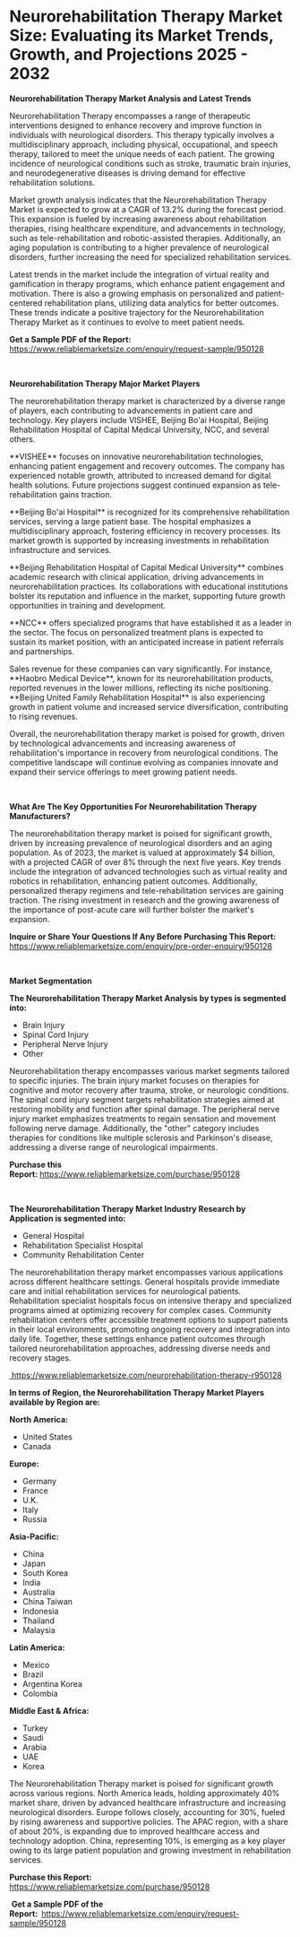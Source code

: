 <p><h1>Neurorehabilitation Therapy Market Size: Evaluating its Market Trends, Growth, and Projections 2025 - 2032</h1></p><p><strong>Neurorehabilitation Therapy Market Analysis and Latest Trends</strong></p>
<p><p>Neurorehabilitation Therapy encompasses a range of therapeutic interventions designed to enhance recovery and improve function in individuals with neurological disorders. This therapy typically involves a multidisciplinary approach, including physical, occupational, and speech therapy, tailored to meet the unique needs of each patient. The growing incidence of neurological conditions such as stroke, traumatic brain injuries, and neurodegenerative diseases is driving demand for effective rehabilitation solutions.</p><p>Market growth analysis indicates that the Neurorehabilitation Therapy Market is expected to grow at a CAGR of 13.2% during the forecast period. This expansion is fueled by increasing awareness about rehabilitation therapies, rising healthcare expenditure, and advancements in technology, such as tele-rehabilitation and robotic-assisted therapies. Additionally, an aging population is contributing to a higher prevalence of neurological disorders, further increasing the need for specialized rehabilitation services.</p><p>Latest trends in the market include the integration of virtual reality and gamification in therapy programs, which enhance patient engagement and motivation. There is also a growing emphasis on personalized and patient-centered rehabilitation plans, utilizing data analytics for better outcomes. These trends indicate a positive trajectory for the Neurorehabilitation Therapy Market as it continues to evolve to meet patient needs.</p></p>
<p><strong>Get a Sample PDF of the Report:&nbsp;</strong> <a href="https://www.reliablemarketsize.com/enquiry/request-sample/950128?utm_campaign=3260&utm_medium=2&utm_source=Github&utm_content=ia&utm_term=16042025&utm_id=neurorehabilitation-therapy">https://www.reliablemarketsize.com/enquiry/request-sample/950128</a></p>
<p>&nbsp;</p>
<p><strong>Neurorehabilitation Therapy Major Market Players</strong></p>
<p><p>The neurorehabilitation therapy market is characterized by a diverse range of players, each contributing to advancements in patient care and technology. Key players include VISHEE, Beijing Bo'ai Hospital, Beijing Rehabilitation Hospital of Capital Medical University, NCC, and several others.</p><p>**VISHEE** focuses on innovative neurorehabilitation technologies, enhancing patient engagement and recovery outcomes. The company has experienced notable growth, attributed to increased demand for digital health solutions. Future projections suggest continued expansion as tele-rehabilitation gains traction.</p><p>**Beijing Bo'ai Hospital** is recognized for its comprehensive rehabilitation services, serving a large patient base. The hospital emphasizes a multidisciplinary approach, fostering efficiency in recovery processes. Its market growth is supported by increasing investments in rehabilitation infrastructure and services.</p><p>**Beijing Rehabilitation Hospital of Capital Medical University** combines academic research with clinical application, driving advancements in neurorehabilitation practices. Its collaborations with educational institutions bolster its reputation and influence in the market, supporting future growth opportunities in training and development.</p><p>**NCC** offers specialized programs that have established it as a leader in the sector. The focus on personalized treatment plans is expected to sustain its market position, with an anticipated increase in patient referrals and partnerships.</p><p>Sales revenue for these companies can vary significantly. For instance, **Haobro Medical Device**, known for its neurorehabilitation products, reported revenues in the lower millions, reflecting its niche positioning. **Beijing United Family Rehabilitation Hospital** is also experiencing growth in patient volume and increased service diversification, contributing to rising revenues.</p><p>Overall, the neurorehabilitation therapy market is poised for growth, driven by technological advancements and increasing awareness of rehabilitation's importance in recovery from neurological conditions. The competitive landscape will continue evolving as companies innovate and expand their service offerings to meet growing patient needs.</p></p>
<p>&nbsp;</p>
<p><strong>What Are The Key Opportunities For Neurorehabilitation Therapy Manufacturers?</strong></p>
<p><p>The neurorehabilitation therapy market is poised for significant growth, driven by increasing prevalence of neurological disorders and an aging population. As of 2023, the market is valued at approximately $4 billion, with a projected CAGR of over 8% through the next five years. Key trends include the integration of advanced technologies such as virtual reality and robotics in rehabilitation, enhancing patient outcomes. Additionally, personalized therapy regimens and tele-rehabilitation services are gaining traction. The rising investment in research and the growing awareness of the importance of post-acute care will further bolster the market's expansion.</p></p>
<p><strong>Inquire or Share Your Questions If Any Before Purchasing This Report:</strong> <a href="https://www.reliablemarketsize.com/enquiry/pre-order-enquiry/950128?utm_campaign=3260&utm_medium=2&utm_source=Github&utm_content=ia&utm_term=16042025&utm_id=neurorehabilitation-therapy">https://www.reliablemarketsize.com/enquiry/pre-order-enquiry/950128</a></p>
<p>&nbsp;</p>
<p><strong>Market Segmentation</strong></p>
<p><strong>The Neurorehabilitation Therapy Market Analysis by types is segmented into:</strong></p>
<p><ul><li>Brain Injury</li><li>Spinal Cord Injury</li><li>Peripheral Nerve Injury</li><li>Other</li></ul></p>
<p><p>Neurorehabilitation therapy encompasses various market segments tailored to specific injuries. The brain injury market focuses on therapies for cognitive and motor recovery after trauma, stroke, or neurologic conditions. The spinal cord injury segment targets rehabilitation strategies aimed at restoring mobility and function after spinal damage. The peripheral nerve injury market emphasizes treatments to regain sensation and movement following nerve damage. Additionally, the "other" category includes therapies for conditions like multiple sclerosis and Parkinson's disease, addressing a diverse range of neurological impairments.</p></p>
<p><strong>Purchase this Report:&nbsp;</strong><a href="https://www.reliablemarketsize.com/purchase/950128?utm_campaign=3260&utm_medium=2&utm_source=Github&utm_content=ia&utm_term=16042025&utm_id=neurorehabilitation-therapy">https://www.reliablemarketsize.com/purchase/950128</a></p>
<p>&nbsp;</p>
<p><strong>The Neurorehabilitation Therapy Market Industry Research by Application is segmented into:</strong></p>
<p><ul><li>General Hospital</li><li>Rehabilitation Specialist Hospital</li><li>Community Rehabilitation Center</li></ul></p>
<p><p>The neurorehabilitation therapy market encompasses various applications across different healthcare settings. General hospitals provide immediate care and initial rehabilitation services for neurological patients. Rehabilitation specialist hospitals focus on intensive therapy and specialized programs aimed at optimizing recovery for complex cases. Community rehabilitation centers offer accessible treatment options to support patients in their local environments, promoting ongoing recovery and integration into daily life. Together, these settings enhance patient outcomes through tailored neurorehabilitation approaches, addressing diverse needs and recovery stages.</p></p>
<p><a href="https://www.reliablemarketsize.com/neurorehabilitation-therapy-r950128?utm_campaign=3260&utm_medium=2&utm_source=Github&utm_content=ia&utm_term=16042025&utm_id=neurorehabilitation-therapy">&nbsp;https://www.reliablemarketsize.com/neurorehabilitation-therapy-r950128</a></p>
<p><strong>In terms of Region, the Neurorehabilitation Therapy Market Players available by Region are:</strong></p>
<p>
    <p> <strong> North America: </strong>
        <ul>
            <li>United States</li>
            <li>Canada</li>
        </ul>
        </p> 
    <p> <strong> Europe: </strong>
        <ul>
            <li>Germany</li>
            <li>France</li>
            <li>U.K.</li>
            <li>Italy</li>
            <li>Russia</li>
        </ul>
        </p> 
    <p> <strong> Asia-Pacific: </strong>
        <ul>
            <li>China</li>
            <li>Japan</li>
            <li>South Korea</li>
            <li>India</li>
            <li>Australia</li>
            <li>China Taiwan</li>
            <li>Indonesia</li>
            <li>Thailand</li>
            <li>Malaysia</li>
        </ul>
        </p> 
    <p> <strong> Latin America: </strong>
        <ul>
            <li>Mexico</li>
            <li>Brazil</li>
            <li>Argentina Korea</li>
            <li>Colombia</li>
        </ul>
        </p> 
    <p> <strong> Middle East & Africa: </strong>
        <ul>
            <li>Turkey</li>
            <li>Saudi</li>
            <li>Arabia</li>
            <li>UAE</li>
            <li>Korea</li>
        </ul>
    </p>
    </p>
<p><p>The Neurorehabilitation Therapy market is poised for significant growth across various regions. North America leads, holding approximately 40% market share, driven by advanced healthcare infrastructure and increasing neurological disorders. Europe follows closely, accounting for 30%, fueled by rising awareness and supportive policies. The APAC region, with a share of about 20%, is expanding due to improved healthcare access and technology adoption. China, representing 10%, is emerging as a key player owing to its large patient population and growing investment in rehabilitation services.</p></p>
<p><strong>Purchase this Report: </strong><a href="https://www.reliablemarketsize.com/purchase/950128?utm_campaign=3260&utm_medium=2&utm_source=Github&utm_content=ia&utm_term=16042025&utm_id=neurorehabilitation-therapy">https://www.reliablemarketsize.com/purchase/950128</a></p>
<p>&nbsp;<strong>Get a Sample PDF of the Report:&nbsp;&nbsp;</strong><a href="https://www.reliablemarketsize.com/enquiry/request-sample/950128?utm_campaign=3260&utm_medium=2&utm_source=Github&utm_content=ia&utm_term=16042025&utm_id=neurorehabilitation-therapy">https://www.reliablemarketsize.com/enquiry/request-sample/950128</a></p>
<p><strong></strong></p>
<p><p></p><p></p><p></p></p>